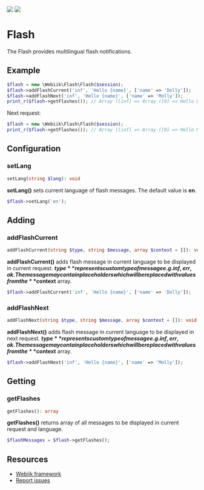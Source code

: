 <p align="left">
<img src="https://img.shields.io/packagist/l/webiik/webiik.svg"/>
<img src="https://img.shields.io/badge/dependencies-1-brightgreen.svg"/>
</p>

Flash
=====
The Flash provides multilingual flash notifications.

Example
-------
```php
$flash = new \Webiik\Flash\Flash($session);
$flash->addFlashCurrent('inf', 'Hello {name}', ['name' => 'Dolly']);
$flash->addFlashNext('inf', 'Hello {name}', ['name' => 'Molly']);
print_r($flash->getFlashes()); // Array ([inf] => Array ([0] => Hello Dolly ))
```
Next request:
```php
$flash = new \Webiik\Flash\Flash($session);
print_r($flash->getFlashes()); // Array ([inf] => Array ([0] => Hello Molly ))
```

Configuration
-------------
### setLang
```php
setLang(string $lang): void
```
**setLang()** sets current language of flash messages. The default value is **en**.
```php
$flash->setLang('en');
```

Adding
------
### addFlashCurrent
```php
addFlashCurrent(string $type, string $message, array $context = []): void
```
**addFlashCurrent()** adds flash message in current language to be displayed in current request. **$type** represents custom type of message e.g. inf, err, ok. The message may contain {placeholders} which will be replaced with values from the **$context** array. 
```php
$flash->addFlashCurrent('inf', 'Hello {name}', ['name' => 'Dolly']);
```

### addFlashNext
```php
addFlashNext(string $type, string $message, array $context = []): void
```
**addFlashNext()** adds flash message in current language to be displayed in next request. **$type** represents custom type of message e.g. inf, err, ok. The message may contain {placeholders} which will be replaced with values from the **$context** array.
```php
$flash->addFlashNext('inf', 'Hello {name}', ['name' => 'Molly']);
```

Getting
-------
### getFlashes
```php
getFlashes(): array
```
**getFlashes()** returns array of all messages to be displayed in current request and language.
```php
$flashMessages = $flash->getFlashes();
```

Resources
---------
* [Webiik framework][1]
* [Report issues][2]

[1]: https://github.com/webiik/webiik
[2]: https://github.com/webiik/webiik-components/issues